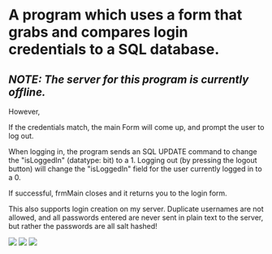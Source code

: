 
<h1>A program which uses a form that grabs and compares login credentials to a SQL database.</h1>

<h2><i>NOTE: The server for this program is currently offline.</i></h2>
However, 


If the credentials match, the main Form will come up, and prompt the user to log out.

When logging in, the program sends an SQL UPDATE command to change the "isLoggedIn" (datatype: bit) to a 1. 
Logging out (by pressing the logout button) will change the "isLoggedIn" field for the user currently logged in to a 0. 

If successful, frmMain closes and it returns you to the login form.  

This also supports login creation on my server. Duplicate usernames are not allowed, and all passwords entered are never sent in plain text to the server, but rather the passwords are all salt hashed! 


<img src="https://github.com/jacobbetz/LoginSQL/blob/master/login.png">
<img src="https://github.com/jacobbetz/LoginSQL/blob/master/auth.png">
<img src="https://github.com/jacobbetz/LoginSQL/blob/master/logout.png">
